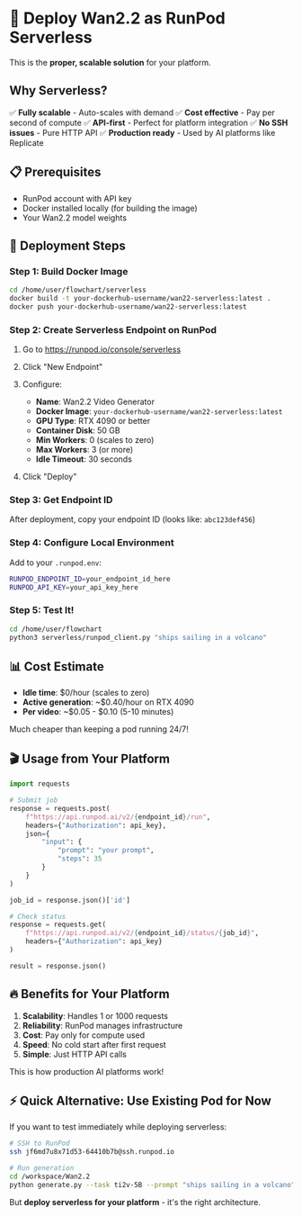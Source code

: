 # 🚀 Deploy Wan2.2 as RunPod Serverless

This is the **proper, scalable solution** for your platform.

## Why Serverless?

✅ **Fully scalable** - Auto-scales with demand
✅ **Cost effective** - Pay per second of compute
✅ **API-first** - Perfect for platform integration
✅ **No SSH issues** - Pure HTTP API
✅ **Production ready** - Used by AI platforms like Replicate

## 📋 Prerequisites

- RunPod account with API key
- Docker installed locally (for building the image)
- Your Wan2.2 model weights

## 🎯 Deployment Steps

### Step 1: Build Docker Image

```bash
cd /home/user/flowchart/serverless
docker build -t your-dockerhub-username/wan22-serverless:latest .
docker push your-dockerhub-username/wan22-serverless:latest
```

### Step 2: Create Serverless Endpoint on RunPod

1. Go to https://runpod.io/console/serverless
2. Click "New Endpoint"
3. Configure:
   - **Name**: Wan2.2 Video Generator
   - **Docker Image**: `your-dockerhub-username/wan22-serverless:latest`
   - **GPU Type**: RTX 4090 or better
   - **Container Disk**: 50 GB
   - **Min Workers**: 0 (scales to zero)
   - **Max Workers**: 3 (or more)
   - **Idle Timeout**: 30 seconds

4. Click "Deploy"

### Step 3: Get Endpoint ID

After deployment, copy your endpoint ID (looks like: `abc123def456`)

### Step 4: Configure Local Environment

Add to your `.runpod.env`:

```bash
RUNPOD_ENDPOINT_ID=your_endpoint_id_here
RUNPOD_API_KEY=your_api_key_here
```

### Step 5: Test It!

```bash
cd /home/user/flowchart
python3 serverless/runpod_client.py "ships sailing in a volcano"
```

## 📊 Cost Estimate

- **Idle time**: $0/hour (scales to zero)
- **Active generation**: ~$0.40/hour on RTX 4090
- **Per video**: ~$0.05 - $0.10 (5-10 minutes)

Much cheaper than keeping a pod running 24/7!

## 🎬 Usage from Your Platform

```python
import requests

# Submit job
response = requests.post(
    f"https://api.runpod.ai/v2/{endpoint_id}/run",
    headers={"Authorization": api_key},
    json={
        "input": {
            "prompt": "your prompt",
            "steps": 35
        }
    }
)

job_id = response.json()['id']

# Check status
response = requests.get(
    f"https://api.runpod.ai/v2/{endpoint_id}/status/{job_id}",
    headers={"Authorization": api_key}
)

result = response.json()
```

## 🔥 Benefits for Your Platform

1. **Scalability**: Handles 1 or 1000 requests
2. **Reliability**: RunPod manages infrastructure
3. **Cost**: Pay only for compute used
4. **Speed**: No cold start after first request
5. **Simple**: Just HTTP API calls

This is how production AI platforms work!

## ⚡ Quick Alternative: Use Existing Pod for Now

If you want to test immediately while deploying serverless:

```bash
# SSH to RunPod
ssh jf6md7u8x71d53-64410b7b@ssh.runpod.io

# Run generation
cd /workspace/Wan2.2
python generate.py --task ti2v-5B --prompt "ships sailing in a volcano" --offload_model True --convert_model_dtype --t5_cpu
```

But **deploy serverless for your platform** - it's the right architecture.
